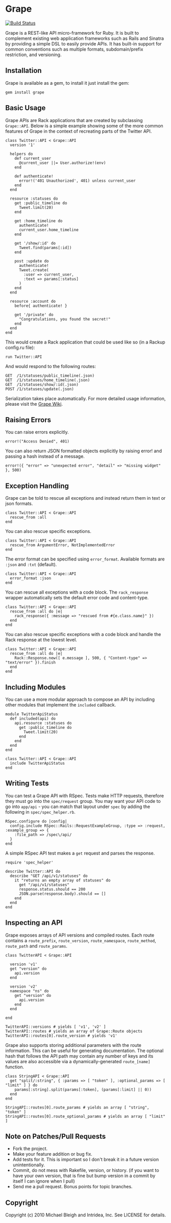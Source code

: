 # Grape
[![Build Status](http://travis-ci.org/intridea/grape.png)](http://travis-ci.org/intridea/grape)

Grape is a REST-like API micro-framework for Ruby. It is built to complement existing web application frameworks such as Rails and Sinatra by providing a simple DSL to easily provide APIs. It has built-in support for common conventions such as multiple formats, subdomain/prefix restriction, and versioning.

## Installation

Grape is available as a gem, to install it just install the gem:

    gem install grape
    
## Basic Usage

Grape APIs are Rack applications that are created by subclassing `Grape::API`. Below is a simple example showing some of the more common features of Grape in the context of recreating parts of the Twitter API.

    class Twitter::API < Grape::API
      version '1'
      
      helpers do
        def current_user
          @current_user ||= User.authorize!(env)
        end
        
        def authenticate!
          error!('401 Unauthorized', 401) unless current_user
        end
      end
      
      resource :statuses do
        get :public_timeline do
          Tweet.limit(20)
        end
      
        get :home_timeline do
          authenticate!
          current_user.home_timeline
        end
        
        get '/show/:id' do
          Tweet.find(params[:id])
        end
        
        post :update do
          authenticate!
          Tweet.create(
            :user => current_user,
            :text => params[:status]
          )
        end
      end

      resource :account do
        before{ authenticate! }

        get '/private' do
          "Congratulations, you found the secret!"
        end
      end
    end
    
This would create a Rack application that could be used like so (in a Rackup config.ru file):

    run Twitter::API
    
And would respond to the following routes:

    GET  /1/statuses/public_timeline(.json)
    GET  /1/statuses/home_timeline(.json)
    GET  /1/statuses/show/:id(.json)
    POST /1/statuses/update(.json)
    
Serialization takes place automatically. For more detailed usage information, please visit the [Grape Wiki](http://github.com/intridea/grape/wiki).
    
## Raising Errors

You can raise errors explicitly.

    error!("Access Denied", 401)

You can also return JSON formatted objects explicitly by raising error! and passing a hash instead of a message.

    error!({ "error" => "unexpected error", "detail" => "missing widget" }, 500)

## Exception Handling

Grape can be told to rescue all exceptions and instead return them in text or json formats.

    class Twitter::API < Grape::API
      rescue_from :all
    end

You can also rescue specific exceptions.

    class Twitter::API < Grape::API
      rescue_from ArgumentError, NotImplementedError
    end

The error format can be specified using `error_format`. Available formats are `:json` and `:txt` (default).

    class Twitter::API < Grape::API
      error_format :json
    end

You can rescue all exceptions with a code block. The `rack_response` wrapper automatically sets the default error code and content-type.

    class Twitter::API < Grape::API
      rescue_from :all do |e|
        rack_response({ :message => "rescued from #{e.class.name}" })
      end
    end

You can also rescue specific exceptions with a code block and handle the Rack response at the lowest level.

    class Twitter::API < Grape::API
      rescue_from :all do |e|
        Rack::Response.new([ e.message ], 500, { "Content-type" => "text/error" }).finish
      end
    end

## Including Modules

You can use a more modular approach to compose an API by including other modules that implement the `included` callback.

    module TwitterApiStatus
      def included(api) do
        api.resource :statuses do
          get :public_timeline do
            Tweet.limit(20)
          end
        end
      end
    end

    class Twitter::API < Grape::API
      include TwitterApiStatus
    end

## Writing Tests

You can test a Grape API with RSpec. Tests make HTTP requests, therefore they must go into the `spec/request` group. You may want your API code to go into `app/api` - you can match that layout under `spec` by adding the following in `spec/spec_helper.rb`.

    RSpec.configure do |config|
      config.include RSpec::Rails::RequestExampleGroup, :type => :request, :example_group => { 
        :file_path => /spec\/api/
      } 
    end

A simple RSpec API test makes a `get` request and parses the response.

    require 'spec_helper'

    describe Twitter::API do
      describe "GET /api/v1/statuses" do
        it "returns an empty array of statuses" do
          get "/api/v1/statuses"
          response.status.should == 200
          JSON.parse(response.body).should == []
        end
      end
    end

## Inspecting an API

Grape exposes arrays of API versions and compiled routes. Each route contains a `route_prefix`, `route_version`, `route_namespace`, `route_method`, `route_path` and `route_params`.

    class TwitterAPI < Grape::API      

      version 'v1'
      get "version" do 
        api.version
      end

      version 'v2'
      namespace "ns" do
        get "version" do
          api.version
        end
      end      

    end

    TwitterAPI::versions # yields [ 'v1', 'v2' ]
    TwitterAPI::routes # yields an array of Grape::Route objects
    TwitterAPI::routes[0].route_version # yields 'v1'

Grape also supports storing additional parameters with the route information. This can be useful for generating documentation. The optional hash that follows the API path may contain any number of keys and its values are also accessible via a dynamically-generated `route_[name]` function.

    class StringAPI < Grape::API
      get "split/:string", { :params => [ "token" ], :optional_params => [ "limit" ] } do 
        params[:string].split(params[:token], (params[:limit] || 0))
      end
    end

    StringAPI::routes[0].route_params # yields an array [ "string", "token" ]
    StringAPI::routes[0].route_optional_params # yields an array [ "limit" ]

## Note on Patches/Pull Requests
 
* Fork the project.
* Make your feature addition or bug fix.
* Add tests for it. This is important so I don't break it in a future version unintentionally.
* Commit, do not mess with Rakefile, version, or history. (if you want to have your own version, that is fine but bump version in a commit by itself I can ignore when I pull)
* Send me a pull request. Bonus points for topic branches.

## Copyright

Copyright (c) 2010 Michael Bleigh and Intridea, Inc. See LICENSE for details.
